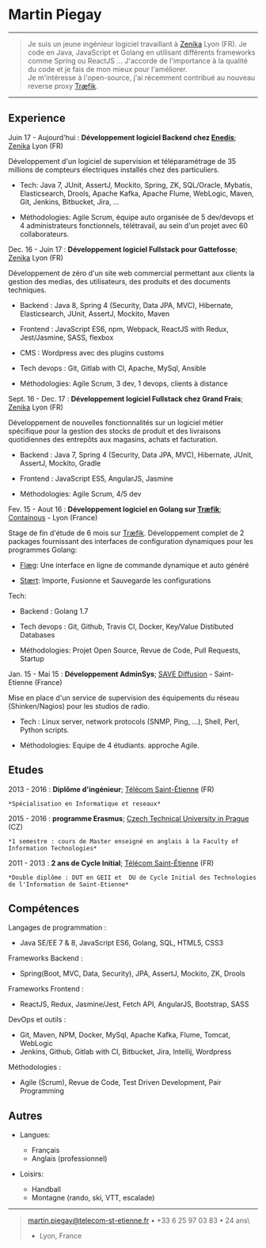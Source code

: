 Martin Piegay
============

----

>  Je suis un jeune ingénieur logiciel travaillant à [Zenika](https://www.zenika.com/) Lyon (FR).
>  Je code en Java, JavaScript et Golang en utilisant différents frameworks comme Spring ou ReactJS ...
>  J'accorde de l'importance à la qualité du code et je fais de mon mieux pour l'améliorer.\
>  Je m'intéresse à l'open-source, j'ai récemment contribué au nouveau reverse proxy [Træfik](https://traefik.io/).

----

Experience
----------
Juin 17 - Aujourd'hui
:   **Développement logiciel Backend chez [Enedis](http://www.enedis.fr/compteur-communicant)**; [Zenika](https://www.zenika.com/) Lyon (FR)

Développement d'un logiciel de supervision et téléparamétrage de 35 millions de compteurs électriques installés chez des particuliers.

* Tech: Java 7, JUnit, AssertJ, Mockito, Spring, ZK, SQL/Oracle, Mybatis, Elasticsearch, Drools, Apache Kafka, Apache Flume, WebLogic, Maven, Git, Jenkins, Bitbucket, Jira, ...

* Méthodologies: Agile Scrum, équipe auto organisée de 5 dev/devops et 4 administrateurs fonctionnels, télétravail, au sein d'un projet avec 60 collaborateurs.

Dec. 16 - Juin 17
:   **Développement logiciel Fullstack pour Gattefosse**; [Zenika](https://www.zenika.com/) Lyon (FR)

Développement de zéro d'un site web commercial permettant aux clients la gestion des medias, des utilisateurs, des produits et des documents techniques.

* Backend : Java 8, Spring 4 (Security, Data JPA, MVC), Hibernate, Elasticsearch, JUnit, AssertJ, Mockito, Maven

* Frontend : JavaScript ES6, npm, Webpack, ReactJS with Redux, Jest/Jasmine, SASS, flexbox

* CMS : Wordpress avec des plugins customs

* Tech devops : Git, Gitlab with CI, Apache, MySql, Ansible

* Méthodologies: Agile Scrum, 3 dev, 1 devops, clients à distance

Sept. 16 - Dec. 17
:   **Développement logiciel Fullstack chez Grand Frais**; [Zenika](https://www.zenika.com/) Lyon (FR)

Développement de nouvelles fonctionnalités sur un logiciel métier spécifique pour la gestion des stocks de produit et des livraisons quotidiennes des entrepôts aux magasins, achats et facturation.

* Backend : Java 7, Spring 4 (Security, Data JPA, MVC), Hibernate, JUnit, AssertJ, Mockito, Gradle

* Frontend : JavaScript ES5, AngularJS, Jasmine

* Méthodologies: Agile Scrum, 4/5 dev

Fev. 15 - Aout 16
:   **Développement logiciel en Golang sur [Træfik](https://traefik.io/)**; [Containous](https://containo.us/) - Lyon (France)

Stage de fin d'étude de 6 mois sur [Træfik](https://traefik.io/). Développement complet de 2 packages fournissant des interfaces de configuration dynamiques pour les programmes Golang:

* [Flæg](https://github.com/containous/flaeg): Une interface en ligne de commande dynamique et auto généré

* [Stært](https://github.com/containous/staert): Importe, Fusionne et Sauvegarde les configurations

Tech:

* Backend : Golang 1.7

* Tech devops : Git, Github, Travis CI, Docker, Key/Value Distibuted Databases

* Méthodologies: Projet Open Source, Revue de Code, Pull Requests, Startup

Jan. 15 - Mai 15
:   **Développement AdminSys**; [SAVE Diffusion](http://www.savediffusion.fr/) - Saint-Etienne (France)

Mise en place d'un service de supervision des équipements du réseau (Shinken/Nagios) pour les studios de radio.

* Tech : Linux server, network protocols (SNMP, Ping, ...), Shell, Perl, Python scripts.

* Méthodologies: Equipe de 4 étudiants. approche Agile.

Etudes
---------

2013 - 2016
:   **Diplôme d'ingénieur**; [Télécom Saint-Étienne](https://www.telecom-st-etienne.fr/) (FR)

    *Spécialisation en Informatique et reseaux*

2015 - 2016
:   **programme Erasmus**; [Czech Technical University in
    Prague](https://www.cvut.cz/en) (CZ)

    *1 semestre : cours de Master enseigné en anglais à la Faculty of Information Technologies*

2011 - 2013
:   **2 ans de Cycle Initial**; [Télécom Saint-Étienne](https://www.telecom-st-etienne.fr/) (FR)

    *Double diplôme : DUT en GEII et  DU de Cycle Initial des Technologies de l'Information de Saint-Etienne*

Compétences
--------------------

Langages de programmation
:   
* Java SE/EE 7 & 8, JavaScript ES6, Golang, SQL, HTML5, CSS3

Frameworks Backend
:   
* Spring(Boot, MVC, Data, Security), JPA, AssertJ, Mockito, ZK, Drools

Frameworks Frontend
:   
* ReactJS, Redux, Jasmine/Jest, Fetch API, AngularJS, Bootstrap, SASS

DevOps et outils
:   
* Git, Maven, NPM, Docker, MySql, Apache Kafka, Flume, Tomcat, WebLogic
* Jenkins, Github, Gitlab with CI, Bitbucket, Jira, Intellij, Wordpress

Méthodologies
:   
* Agile (Scrum), Revue de Code, Test Driven Development, Pair Programming

Autres
----------------------------------------

* Langues:

     * Français
     * Anglais (professionnel)

* Loisirs:
     * Handball
     * Montagne (rando, ski, VTT, escalade)

----

> <martin.piegay@telecom-st-etienne.fr> • +33 6 25 97 03 83 • 24 ans\
> - Lyon, France

